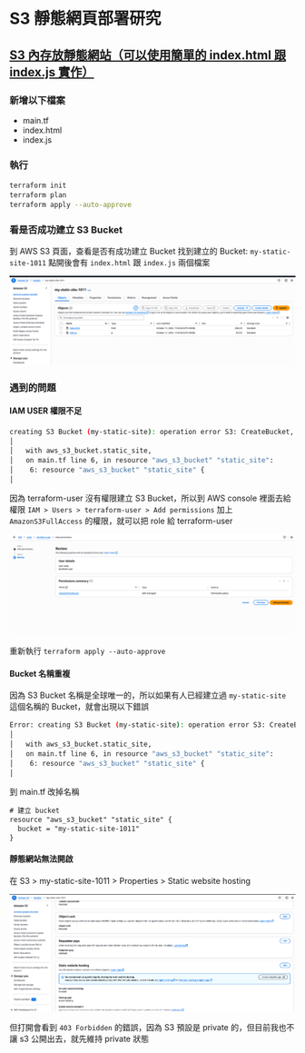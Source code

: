 # S3 靜態網頁部署研究

## [S3 內存放靜態網站（可以使用簡單的 index.html 跟 index.js 實作）](./s3-static-site/)

### 新增以下檔案

-   main.tf
-   index.html
-   index.js

### 執行

```bash
terraform init
terraform plan
terraform apply --auto-approve
```

### 看是否成功建立 S3 Bucket

到 AWS S3 頁面，查看是否有成功建立 Bucket
找到建立的 Bucket: `my-static-site-1011` 點開後會有 `index.html` 跟 `index.js` 兩個檔案

![alt text](/understand-static-page-deploy/s3-static-site/image1.png)

### 遇到的問題

#### IAM USER 權限不足

```bash
creating S3 Bucket (my-static-site): operation error S3: CreateBucket, https response error StatusCode: 403, RequestID: 2Z5GDX1ASF4MQVAG, HostID: m3bs792TatfeyAQCzqNw1fJyZnlCN+Ie9eShgv5t0WXRd65K+06SjJr2VR93B4T/9u6NF4E98eZG4+gE4QrC6rcmgm9cztaTuVhnlrPxhMg=, api error AccessDenied: User: arn:aws:iam::420627799355:user/terraform-user is not authorized to perform: s3:CreateBucket on resource: "arn:aws:s3:::my-static-site" because no identity-based policy allows the s3:CreateBucket action
│
│   with aws_s3_bucket.static_site,
│   on main.tf line 6, in resource "aws_s3_bucket" "static_site":
│    6: resource "aws_s3_bucket" "static_site" {
│
```

因為 terraform-user 沒有權限建立 S3 Bucket，所以到 AWS console 裡面去給權限
`IAM > Users > terraform-user > Add permissions`
加上 `AmazonS3FullAccess` 的權限，就可以把 role 給 terraform-user

![alt text](/understand-static-page-deploy/s3-static-site/image.png)

重新執行 `terraform apply --auto-approve`

#### Bucket 名稱重複

因為 S3 Bucket 名稱是全球唯一的，所以如果有人已經建立過 `my-static-site` 這個名稱的 Bucket，就會出現以下錯誤

```bash
Error: creating S3 Bucket (my-static-site): operation error S3: CreateBucket, https response error StatusCode: 409, RequestID: 2VG9KWTCRHY4Q5ES, HostID: KH+TYn8o+n/1vwV2E7s1BA0PeJ4l0J7hH4gcpY+uyVljdIo4HvUeyClpU2T/j+XGIfLT61Mm0QpQaO7X+VY2tg==, BucketAlreadyExists:
│
│   with aws_s3_bucket.static_site,
│   on main.tf line 6, in resource "aws_s3_bucket" "static_site":
│    6: resource "aws_s3_bucket" "static_site" {
│
```

到 main.tf 改掉名稱

```hcl
# 建立 bucket
resource "aws_s3_bucket" "static_site" {
  bucket = "my-static-site-1011"
}
```

#### 靜態網站無法開啟

在 S3 > my-static-site-1011 > Properties > Static website hosting

![alt text](/understand-static-page-deploy/s3-static-site/image-2.png)

但打開會看到 `403 Forbidden` 的錯誤，因為 S3 預設是 private 的，但目前我也不讓 s3 公開出去，就先維持 private 狀態

